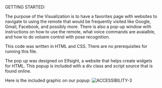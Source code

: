 GETTING STARTED:

The purpose of the Visualization is to have a favorites page with websites to navigate to using the remote that would be frequently visited
like Google, Gmail, Facebook, and possibly more. There is also a pop-up window with instructions on how to use the remote, what voice commands
are avaialble, and how to do voluem control with pose recognition. 


This code was written in HTML and CSS. There are no prerequisites for running this file. 

The pop up was designed on Elfsight, a website that helps create widgets for HTML. This popup is included with a div class and script source that is found online. 

Here is the included graphic on our popup:
![ACCESSIBILITY-3](https://user-images.githubusercontent.com/47436220/144904393-54342f65-9d35-4cd5-8740-02b40946fc58.png)
